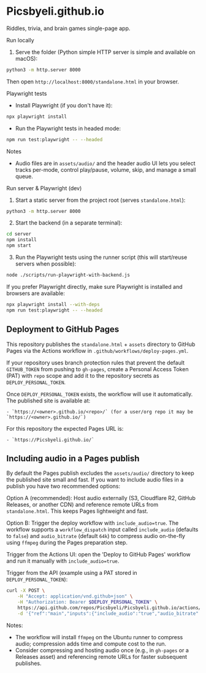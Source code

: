 # Picsbyeli.github.io

Riddles, trivia, and brain games single-page app.

Run locally
1. Serve the folder (Python simple HTTP server is simple and available on macOS):

```bash
python3 -m http.server 8000
```

Then open `http://localhost:8000/standalone.html` in your browser.

Playwright tests
- Install Playwright (if you don't have it):

```bash
npx playwright install
```

- Run the Playwright tests in headed mode:

```bash
npm run test:playwright -- --headed
```

Notes
- Audio files are in `assets/audio/` and the header audio UI lets you select tracks per-mode, control play/pause, volume, skip, and manage a small queue.

Run server & Playwright (dev)
1. Start a static server from the project root (serves `standalone.html`):

```bash
python3 -m http.server 8000
```

2. Start the backend (in a separate terminal):

```bash
cd server
npm install
npm start
```

3. Run the Playwright tests using the runner script (this will start/reuse servers when possible):

```bash
node ./scripts/run-playwright-with-backend.js
```

If you prefer Playwright directly, make sure Playwright is installed and browsers are available:

```bash
npx playwright install --with-deps
npm run test:playwright -- --headed
```

<!-- CI retrigger: 2025-09-19T12:33:00Z -->

Deployment to GitHub Pages
-------------------------

This repository publishes the `standalone.html` + `assets` directory to GitHub Pages via the Actions workflow in `.github/workflows/deploy-pages.yml`.

If your repository uses branch protection rules that prevent the default `GITHUB_TOKEN` from pushing to `gh-pages`, create a Personal Access Token (PAT) with `repo` scope and add it to the repository secrets as `DEPLOY_PERSONAL_TOKEN`.

Once `DEPLOY_PERSONAL_TOKEN` exists, the workflow will use it automatically. The published site is available at:

	- `https://<owner>.github.io/<repo>/` (for a user/org repo it may be `https://<owner>.github.io/`)

For this repository the expected Pages URL is:

	- `https://Picsbyeli.github.io/`

Including audio in a Pages publish
---------------------------------

By default the Pages publish excludes the `assets/audio/` directory to keep the published site small and fast. If you want to include audio files in a publish you have two recommended options:

Option A (recommended): Host audio externally (S3, Cloudflare R2, GitHub Releases, or another CDN) and reference remote URLs from `standalone.html`. This keeps Pages lightweight and fast.

Option B: Trigger the deploy workflow with `include_audio=true`. The workflow supports a `workflow_dispatch` input called `include_audio` (defaults to `false`) and `audio_bitrate` (default `64k`) to compress audio on-the-fly using `ffmpeg` during the Pages preparation step.

Trigger from the Actions UI: open the 'Deploy to GitHub Pages' workflow and run it manually with `include_audio=true`.

Trigger from the API (example using a PAT stored in `DEPLOY_PERSONAL_TOKEN`):

```bash
curl -X POST \
	-H "Accept: application/vnd.github+json" \
	-H "Authorization: Bearer $DEPLOY_PERSONAL_TOKEN" \
	https://api.github.com/repos/Picsbyeli/Picsbyeli.github.io/actions/workflows/deploy-pages.yml/dispatches \
	-d '{"ref":"main","inputs":{"include_audio":"true","audio_bitrate":"64k"}}'
```

Notes:
- The workflow will install `ffmpeg` on the Ubuntu runner to compress audio; compression adds time and compute cost to the run.
- Consider compressing and hosting audio once (e.g., in `gh-pages` or a Releases asset) and referencing remote URLs for faster subsequent publishes.

